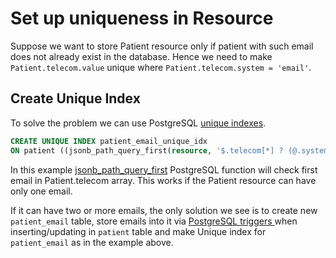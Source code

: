 # Set up uniqueness in Resource

Suppose we want to store Patient resource only if patient with such email does not already exist in the database. Hence we need to make `Patient.telecom.value` unique where `Patient.telecom.system = 'email'`.

## Create Unique Index

To solve the problem we can use PostgreSQL [unique indexes](https://www.postgresql.org/docs/current/indexes-unique.html).&#x20;

```sql
CREATE UNIQUE INDEX patient_email_unique_idx
ON patient ((jsonb_path_query_first(resource, '$.telecom[*] ? (@.system == "email").value')) #>> '{}');
```

In this example [jsonb\_path\_query\_first](https://www.postgresql.org/docs/15/functions-json.html) PostgreSQL function will check first email in Patient.telecom array. This works if the Patient resource can have only one email.&#x20;

If it can have two or more emails, the only solution we see is to create new `patient_email` table, store emails into it via [PostgreSQL triggers ](https://www.postgresql.org/docs/current/sql-createtrigger.html)when inserting/updating in `patient` table and make Unique index for `patient_email` as in the example above.&#x20;
